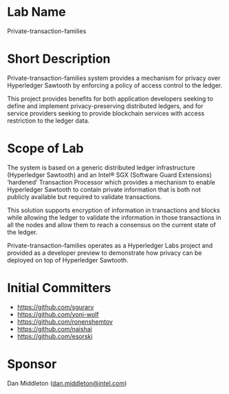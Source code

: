 # Lab Name

Private-transaction-families

# Short Description

Private-transaction-families system provides a mechanism for privacy over Hyperledger Sawtooth by enforcing a policy of access control to the ledger.

This project provides benefits for both application developers seeking to define and implement privacy-preserving distributed ledgers, and for service providers seeking to provide blockchain services with access restriction to the ledger data.

# Scope of Lab

The system is based on a generic distributed ledger infrastructure (Hyperledger Sawtooth) and an Intel® SGX (Software Guard Extensions) ‘hardened’ Transaction Processor which provides a mechanism to enable Hyperledger Sawtooth to contain private information that is both not publicly available but required to validate transactions. 

This solution supports encryption of information in transactions and blocks while allowing the ledger to validate the information in those transactions in all the nodes and allow them to reach a consensus on the current state of the ledger.

Private-transaction-families operates as a Hyperledger Labs project and provided as a developer preview to demonstrate how privacy can be deployed on top of Hyperledger Sawtooth.


# Initial Committers

- https://github.com/sgurary
- https://github.com/yoni-wolf
- https://github.com/ronenshemtov
- https://github.com/naishai
- https://github.com/esorski

# Sponsor

Dan Middleton (dan.middleton@intel.com)
